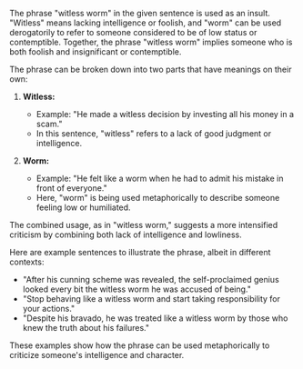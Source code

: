 The phrase "witless worm" in the given sentence is used as an insult. "Witless" means lacking intelligence or foolish, and "worm" can be used derogatorily to refer to someone considered to be of low status or contemptible. Together, the phrase "witless worm" implies someone who is both foolish and insignificant or contemptible.

The phrase can be broken down into two parts that have meanings on their own:

1. **Witless:**
   - Example: "He made a witless decision by investing all his money in a scam."
   - In this sentence, "witless" refers to a lack of good judgment or intelligence.

2. **Worm:**
   - Example: "He felt like a worm when he had to admit his mistake in front of everyone."
   - Here, "worm" is being used metaphorically to describe someone feeling low or humiliated.

The combined usage, as in "witless worm," suggests a more intensified criticism by combining both lack of intelligence and lowliness. 

Here are example sentences to illustrate the phrase, albeit in different contexts:

- "After his cunning scheme was revealed, the self-proclaimed genius looked every bit the witless worm he was accused of being."
- "Stop behaving like a witless worm and start taking responsibility for your actions."
- "Despite his bravado, he was treated like a witless worm by those who knew the truth about his failures." 

These examples show how the phrase can be used metaphorically to criticize someone's intelligence and character.